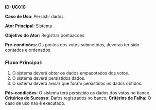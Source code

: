 **ID: UC010**

**Caso de Uso:** Persistir dados

**Ator Principal:** Sistema

**Objetivo do Ator:** Registrar pontuacoes.

**Pré-condições:** Os pontos dos votos submetidos, deverao ter sido contados e ordenados.

### Fluxo Principal:

1. O sistema deverá obter os dados empacotados dos votos.
2. O sistema deverá persistidos dados.
3. O sistema deverá avisar que foram persistidos os dados obtidos.

**Pós-condições:** O sistema terá persistido os dados dos votos no banco.
**Critérios de Sucesso:** Dafos registrados no banco.
**Critérios de Falha:** O caso de uso nao é executado.
